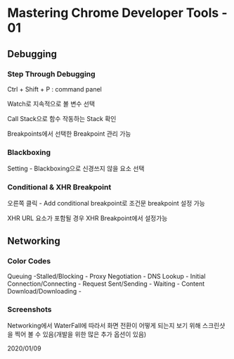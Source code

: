 # Mastering Chrome Developer Tools - 01

## Debugging

### Step Through Debugging

Ctrl + Shift + P : command panel

Watch로 지속적으로 볼 변수 선택

Call Stack으로 함수 작동하는 Stack 확인

Breakpoints에서 선택한 Breakpoint 관리 가능

### Blackboxing

Setting - Blackboxing으로 신경쓰지 않을 요소 선택

### Conditional & XHR Breakpoint

오른쪽 클릭 - Add conditional breakpoint로 조건문 breakpoint 설정 가능

XHR URL 요소가 포함될 경우 XHR Breakpoint에서 설정가능

## Networking

### Color Codes

Queuing -Stalled/Blocking - Proxy Negotiation - DNS Lookup - Initial Connection/Connecting - Request Sent/Sending  - Waiting - Content Download/Downloading - 

### Screenshots

Networking에서 WaterFall에 따라서 화면 전환이 어떻게 되는지 보기 위해 스크린샷을 찍어 볼 수 있음(개발을 위한 많은 추가 옵션이 있음)

2020/01/09